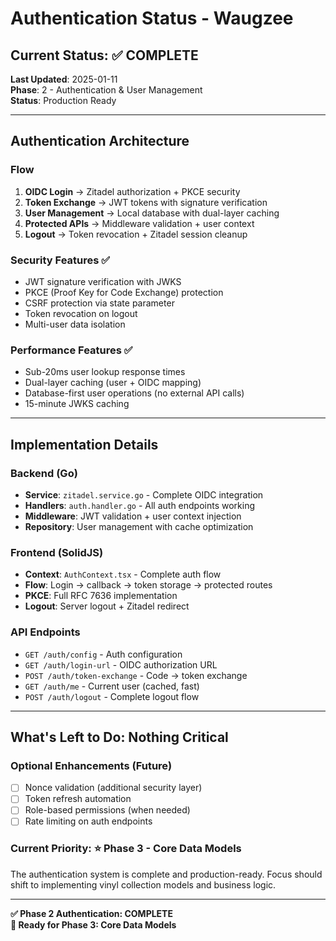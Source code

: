 # Authentication Status - Waugzee

## Current Status: ✅ COMPLETE

**Last Updated**: 2025-01-11  
**Phase**: 2 - Authentication & User Management  
**Status**: Production Ready

---

## Authentication Architecture

### Flow
1. **OIDC Login** → Zitadel authorization + PKCE security
2. **Token Exchange** → JWT tokens with signature verification  
3. **User Management** → Local database with dual-layer caching
4. **Protected APIs** → Middleware validation + user context
5. **Logout** → Token revocation + Zitadel session cleanup

### Security Features ✅
- JWT signature verification with JWKS
- PKCE (Proof Key for Code Exchange) protection
- CSRF protection via state parameter
- Token revocation on logout
- Multi-user data isolation

### Performance Features ✅
- Sub-20ms user lookup response times
- Dual-layer caching (user + OIDC mapping)
- Database-first user operations (no external API calls)
- 15-minute JWKS caching

---

## Implementation Details

### Backend (Go)
- **Service**: `zitadel.service.go` - Complete OIDC integration
- **Handlers**: `auth.handler.go` - All auth endpoints working
- **Middleware**: JWT validation + user context injection
- **Repository**: User management with cache optimization

### Frontend (SolidJS)  
- **Context**: `AuthContext.tsx` - Complete auth flow
- **Flow**: Login → callback → token storage → protected routes
- **PKCE**: Full RFC 7636 implementation
- **Logout**: Server logout + Zitadel redirect

### API Endpoints
- `GET /auth/config` - Auth configuration
- `GET /auth/login-url` - OIDC authorization URL
- `POST /auth/token-exchange` - Code → token exchange  
- `GET /auth/me` - Current user (cached, fast)
- `POST /auth/logout` - Complete logout flow

---

## What's Left to Do: Nothing Critical

### Optional Enhancements (Future)
- [ ] Nonce validation (additional security layer)
- [ ] Token refresh automation
- [ ] Role-based permissions (when needed)
- [ ] Rate limiting on auth endpoints

### Current Priority: ⭐ Phase 3 - Core Data Models
The authentication system is complete and production-ready. Focus should shift to implementing vinyl collection models and business logic.

---

**✅ Phase 2 Authentication: COMPLETE**  
**🚀 Ready for Phase 3: Core Data Models**